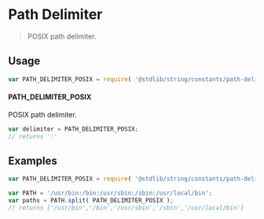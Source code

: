 # Path Delimiter

> POSIX path delimiter.

<section class="usage">

## Usage

```javascript
var PATH_DELIMITER_POSIX = require( '@stdlib/string/constants/path-delimiter-posix' );
```

#### PATH_DELIMITER_POSIX

POSIX path delimiter.

```javascript
var delimiter = PATH_DELIMITER_POSIX;
// returns ':'
```

</section>

<!-- /.usage -->

<section class="examples">

## Examples

```javascript
var PATH_DELIMITER_POSIX = require( '@stdlib/string/constants/path-delimiter-posix' );

var PATH = '/usr/bin:/bin:/usr/sbin:/sbin:/usr/local/bin';
var paths = PATH.split( PATH_DELIMITER_POSIX );
// returns ['/usr/bin','/bin','/usr/sbin','/sbin','/usr/local/bin']
```

</section>

<!-- /.examples -->

<section class="links">

</section>

<!-- /.links -->

